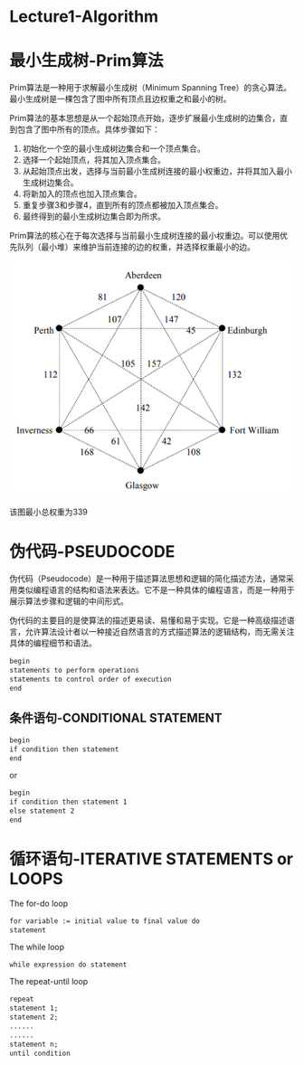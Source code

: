 # Lecture1-Algorithm

# 最小生成树-Prim算法

Prim算法是一种用于求解最小生成树（Minimum Spanning Tree）的贪心算法。最小生成树是一棵包含了图中所有顶点且边权重之和最小的树。

Prim算法的基本思想是从一个起始顶点开始，逐步扩展最小生成树的边集合，直到包含了图中所有的顶点。具体步骤如下：

1. 初始化一个空的最小生成树边集合和一个顶点集合。
2. 选择一个起始顶点，将其加入顶点集合。
3. 从起始顶点出发，选择与当前最小生成树连接的最小权重边，并将其加入最小生成树边集合。
4. 将新加入的顶点也加入顶点集合。
5. 重复步骤3和步骤4，直到所有的顶点都被加入顶点集合。
6. 最终得到的最小生成树边集合即为所求。

Prim算法的核心在于每次选择与当前最小生成树连接的最小权重边。可以使用优先队列（最小堆）来维护当前连接的边的权重，并选择权重最小的边。

![image](assets/image-20230603132703-o8totw3.png)

该图最小总权重为339

# 伪代码-PSEUDOCODE

伪代码（Pseudocode）是一种用于描述算法思想和逻辑的简化描述方法，通常采用类似编程语言的结构和语法来表达。它不是一种具体的编程语言，而是一种用于展示算法步骤和逻辑的中间形式。

伪代码的主要目的是使算法的描述更易读、易懂和易于实现。它是一种高级描述语言，允许算法设计者以一种接近自然语言的方式描述算法的逻辑结构，而无需关注具体的编程细节和语法。

```PSEUDOCODE
begin
statements to perform operations
statements to control order of execution
end
```

## 条件语句-CONDITIONAL STATEMENT

```PSEUDOCODE
begin
if condition then statement
end
```

or

```PSEUDOCODE
begin
if condition then statement 1
else statement 2
end
```

# 循环语句-ITERATIVE STATEMENTS or LOOPS

The for-do loop

```PSEUDOCODE
for variable := initial value to final value do
statement
```

The while loop

```PSEUDOCODE
while expression do statement
```

The repeat-until loop

```PSEUDOCODE
repeat
statement 1;
statement 2;
......
......
statement n;
until condition
```

‍
